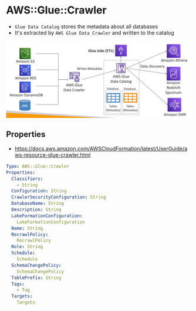 # AWS::Glue::Crawler

- `Glue Data Catalog` stores the metadata about all databases
- It's extracted by `AWS Glue Data Crawler` and written to the catalog

![Glue Data Catalog](.images/glue-data-catalog.png)

## Properties

- <https://docs.aws.amazon.com/AWSCloudFormation/latest/UserGuide/aws-resource-glue-crawler.html>

```yaml
Type: AWS::Glue::Crawler
Properties:
  Classifiers:
    - String
  Configuration: String
  CrawlerSecurityConfiguration: String
  DatabaseName: String
  Description: String
  LakeFormationConfiguration:
    LakeFormationConfiguration
  Name: String
  RecrawlPolicy:
    RecrawlPolicy
  Role: String
  Schedule:
    Schedule
  SchemaChangePolicy:
    SchemaChangePolicy
  TablePrefix: String
  Tags:
    - Tag
  Targets:
    Targets
```

